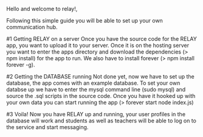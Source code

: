 Hello and welcome to relay!,

Following this simple guide you will be able to set up your own communication hub. 

#1 Getting RELAY on a server
Once you have the source code for the RELAY app, you want to upload it to your server. Once it is on the hosting server you want to enter the apps directory and download the dependencies (> npm install) for the app to run. We also have to install forever (> npm install forever -g). 


#2 Getting the DATABASE running
Not done yet, now we have to set up the database, the app comes with an example database. To set your own databse up we have to enter the mysql command line (sudo mysql) and source the .sql scripts in the source code. Once you have it hooked up with your own data you can start running the app (> forever start node index.js)

#3 Voila!
Now you have RELAY up and running, your user profiles in the database will work and students as well as teachers will be able to log on to the service and start messaging.